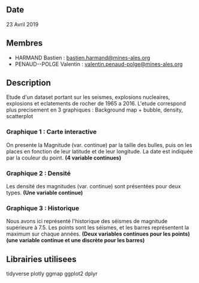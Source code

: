 ## Date

 23 Avril 2019

## Membres

 - HARMAND Bastien : bastien.harmand@mines-ales.org
 - PENAUD--POLGE Valentin : valentin.penaud-polge@mines-ales.org

## Description

 Etude d'un dataset portant sur les seismes, explosions nucleaires, explosions et eclatements de rocher de 1965 a 2016.
 L'etude correspond plus precisement en 3 graphiques : Background map + bubble, density, scatterplot
 
### Graphique 1 : Carte interactive

On presente la Magnitude (var. continue) par la taille des bulles, puis on les places en fonction de leur latitude et de leur longitude. La date est indiquée par la couleur du point. 
**(4 variable continues)**

### Graphique 2 : Densité

Les densité des magnitudes (var. continue) sont présentées pour deux types. 
**(Une variable continue)**

### Graphique 3 : Historique

Nous avons ici représenté l'historique des séismes de magnitude supérieure à 7.5.
Les points sont les séismes, et les barres représentent la maximum sur chaque années. 
**(Deux variables continues pour les points)**  
**(une variable continue et une discrète pour les barres)**

## Librairies utilisees

tidyverse
plotly
ggmap
ggplot2
dplyr
